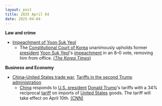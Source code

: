 ```yaml
---
layout: post
title: 2025 April 04
date: 2025-04-04
---
```



**Law and crime**

* [Impeachment of Yoon Suk Yeol](https://en.wikipedia.org/wiki/Impeachment_of_Yoon_Suk_Yeol "Impeachment of Yoon Suk Yeol")
  + The [Constitutional Court of Korea](https://en.wikipedia.org/wiki/Constitutional_Court_of_Korea "Constitutional Court of Korea") unanimously upholds former [president](https://en.wikipedia.org/wiki/President_of_South_Korea "President of South Korea") [Yoon Suk Yeol](https://en.wikipedia.org/wiki/Yoon_Suk_Yeol "Yoon Suk Yeol")'s [impeachment](https://en.wikipedia.org/wiki/Impeachment "Impeachment") in an 8–0 vote, removing him from office. [(*The Korea Times*)](https://www.koreatimes.co.kr/southkorea/politics/20250404/s-koreas-president-yoon-suk-yeol-impeached)

**Business and Economy**

* [China–United States trade war](https://en.wikipedia.org/wiki/China%E2%80%93United_States_trade_war "China–United States trade war"), [Tariffs in the second Trump administration](https://en.wikipedia.org/wiki/Tariffs_in_the_second_Trump_administration "Tariffs in the second Trump administration")
  + [China](https://en.wikipedia.org/wiki/China "China") responds to [U.S. president](https://en.wikipedia.org/wiki/President_of_the_United_States "President of the United States") [Donald Trump](https://en.wikipedia.org/wiki/Donald_Trump "Donald Trump")'s tariffs with a 34% reciprocal [tariff](https://en.wikipedia.org/wiki/Tariff "Tariff") on imports of [United States](https://en.wikipedia.org/wiki/United_States "United States") goods. The tariff will take effect on April 10th. [(CNN)](https://edition.cnn.com/2025/04/04/business/china-us-tariffs-retaliation-hnk-intl/index.html)
